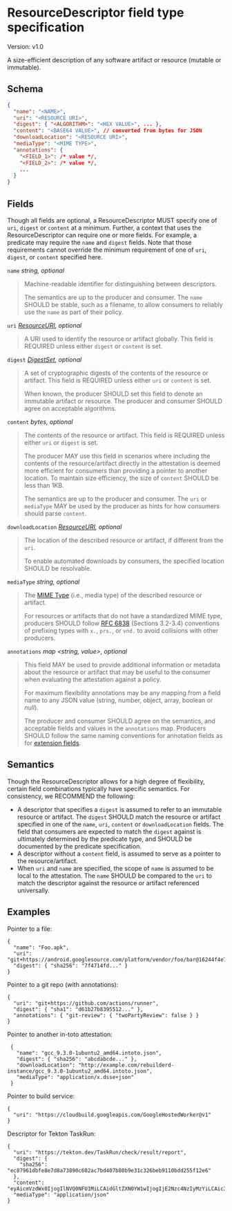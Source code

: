 # ResourceDescriptor field type specification

Version: v1.0

A size-efficient description of any software artifact or resource (mutable
or immutable).

## Schema

```json
{
  "name": "<NAME>",
  "uri": "<RESOURCE URI>",
  "digest": { "<ALGORITHM>": "<HEX VALUE>", ... },
  "content": "<BASE64 VALUE>", // converted from bytes for JSON 
  "downloadLocation": "<RESOURCE URI>",
  "mediaType": "<MIME TYPE>",
  "annotations": {
    "<FIELD_1>": /* value */,
    "<FIELD_2>": /* value */,
    ...
  }
}
```

## Fields

Though all fields are optional, a ResourceDescriptor MUST specify one of `uri`,
`digest` or `content` at a minimum. Further, a context that uses the
ResourceDescriptor can require one or more fields. For example, a predicate may
require the `name` and `digest` fields. Note that those requirements cannot
override the minimum requirement of one of `uri`, `digest`, or `content`
specified here.

`name` _string, optional_

> Machine-readable identifier for distinguishing between descriptors.
>
> The semantics are up to the producer and consumer. The `name` SHOULD be
> stable, such as a filename, to allow consumers to reliably use the `name`
> as part of their policy.

`uri` _[ResourceURI], optional_

> A URI used to identify the resource or artifact globally.
> This field is REQUIRED unless either `digest` or `content` is set.

`digest` _[DigestSet], optional_

> A set of cryptographic digests of the contents of the resource or artifact.
> This field is REQUIRED unless either `uri` or `content` is set.
>
> When known, the producer SHOULD set this field to denote an immutable
> artifact or resource. The producer and consumer SHOULD agree on acceptable
> algorithms.

`content` _bytes, optional_

> The contents of the resource or artifact.
> This field is REQUIRED unless either `uri` or `digest` is set.
>
> The producer MAY use this field in scenarios where including the contents
> of the resource/artifact directly in the attestation is deemed more
> efficient for consumers than providing a pointer to another location. To
> maintain size efficiency, the size of `content` SHOULD be less than 1KB.
>
> The semantics are up to the producer and consumer. The `uri` or
> `mediaType` MAY be used by the producer as hints for how consumers should
> parse `content`.

`downloadLocation` _[ResourceURI], optional_

> The location of the described resource or artifact, if different from the
> `uri`.
>
> To enable automated downloads by consumers, the specified location SHOULD
> be resolvable.

`mediaType` _string, optional_

> The [MIME Type][] (i.e., media type) of the described resource or artifact.
>
> For resources or artifacts that do not have a standardized MIME type,
> producers SHOULD follow [RFC 6838][] (Sections 3.2-3.4) conventions of
> prefixing types with `x.`, `prs.`, or `vnd.` to avoid collisions with other
> producers.

`annotations` _map <string, value>, optional_

> This field MAY be used to provide additional information or metadata about
> the resource or artifact that may be useful to the consumer when evaluating
> the attestation against a policy.
>
> For maximum flexibility annotations may be any mapping from a field name to
> any JSON value (string, number, object, array, boolean or _null_).
>
> The producer and consumer SHOULD agree on the semantics, and acceptable
> fields and values in the `annotations` map. Producers SHOULD follow the
> same naming conventions for annotation fields as for [extension fields].

## Semantics

Though the ResourceDescriptor allows for a high degree of flexibility,
certain field combinations typically have specific semantics.
For consistency, we RECOMMEND the following:

-   A descriptor that specifies a `digest` is assumed to refer to an
immutable resource or artifact. The `digest` SHOULD match the resource or
artifact specified in one of the `name`, `uri`, `content` or
`downloadLocation` fields. The field that consumers are expected to match
the `digest` against is ultimately determined by the predicate type, and
SHOULD be documented by the predicate specification.
-   A descriptor without a `content` field, is assumed to serve as a
pointer to the resource/artifact.
-   When `uri` and `name` are specified, the scope of `name` is assumed to be
local to the attestation. The `name` SHOULD be compared to the `uri` to match
the descriptor against the resource or artifact referenced universally.

## Examples

Pointer to a file:

```jsonc
{
  "name": "Foo.apk",
  "uri": "git+https://android.googlesource.com/platform/vendor/foo/bar@16244f4e7524d44a8f3060905eaf9190e96e9fb0#prebuilts/Foo/Foo.apk",
  "digest": { "sha256": "7f4714fd..." }
}
```

Pointer to a git repo (with annotations):

```jsonc
{
  "uri": "git+https://github.com/actions/runner",
  "digest": { "sha1": "d61b27b8395512..." },
  "annotations": { "git-review": { "twoPartyReview": false } }
}
```

Pointer to another in-toto attestation:
  
```jsonc
 { 
   "name": "gcc_9.3.0-1ubuntu2_amd64.intoto.json",
   "digest": { "sha256": "abcdabcde..." },
   "downloadLocation": "http://example.com/rebuilderd-instance/gcc_9.3.0-1ubuntu2_amd64.intoto.json",
   "mediaType": "application/x.dsse+json"
 }
```

Pointer to build service:

```jsonc
{
  "uri": "https://cloudbuild.googleapis.com/GoogleHostedWorker@v1"
}
```

Descriptor for Tekton TaskRun:

```jsonc
{
  "uri": "https://tekton.dev/TaskRun/check/result/report",
  "digest": {
    "sha256": "ec87961dbfe8e7d8a73890c602ac7bd407b80b9e31c326beb9110bdd255f12e6"
  },
  "content": "eyAicmVzdWx0IjogIlNVQ0NFU1MiLCAidGltZXN0YW1wIjogIjE2Nzc4NzIyMzYiLCAic3VjY2Vzc2VzIjogMjIsICJmYWlsdXJlcyI6IDAsICJ3YXJuaW5ncyI6MCB9",
  "mediaType": "application/json"
}
```

[DigestSet]: digest_set.md
[MIME Type]: https://developer.mozilla.org/en-US/docs/Web/HTTP/Basics_of_HTTP/MIME_types
[RFC 6838]: https://www.rfc-editor.org/rfc/rfc6838.html#section-3.2
[ResourceURI]: field_types.md#ResourceURI
[extension fields]: ./#parsing-rules

